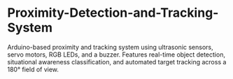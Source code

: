 # Proximity-Detection-and-Tracking-System
Arduino-based proximity and tracking system using ultrasonic sensors, servo motors, RGB LEDs, and a buzzer. Features real-time object detection, situational awareness classification, and automated target tracking across a 180° field of view.
